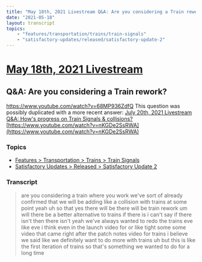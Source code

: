 ```yaml
---
title: "May 18th, 2021 Livestream Q&A: Are you considering a Train rework?"
date: "2021-05-18"
layout: transcript
topics:
    - "features/transportation/trains/train-signals"
    - "satisfactory-updates/released/satisfactory-update-2"
---
```

# [May 18th, 2021 Livestream](../2021-05-18.md)
## Q&A: Are you considering a Train rework?
https://www.youtube.com/watch?v=68MP936ZdfQ
This question was possibly duplicated with a more recent answer: [July 20th, 2021 Livestream Q&A: How's progress on Train Signals & collisions?](./yt-nKGDe2SsRWA.md) [https://www.youtube.com/watch?v=nKGDe2SsRWA](https://www.youtube.com/watch?v=nKGDe2SsRWA)


### Topics
* [Features > Transportation > Trains > Train Signals](../topics/features/transportation/trains/train-signals.md)
* [Satisfactory Updates > Released > Satisfactory Update 2](../topics/satisfactory-updates/released/satisfactory-update-2.md)

### Transcript

> are you considering a train where you work we've sort of already confirmed that we will be adding like a collision with trains at some point yeah uh so that yes there will be there will be train rework um will there be a better alternative to trains if there is i can't say if there isn't then there isn't yeah we've always wanted to redo the trains eve like eve i think even in the launch video for or like tight some some video that came right after the patch notes video for trains i believe we said like we definitely want to do more with trains uh but this is like the first iteration of trains so that's something we wanted to do for a long time
